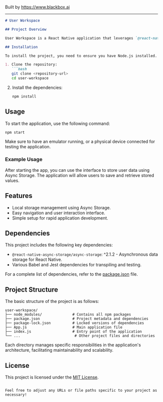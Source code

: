 
Built by https://www.blackbox.ai

---

```markdown
# User Workspace

## Project Overview

User Workspace is a React Native application that leverages `@react-native-async-storage/async-storage` for local data management. The project provides a simple user interface to store and retrieve user data efficiently, making it an essential tool for mobile app development.

## Installation

To install the project, you need to ensure you have Node.js installed. After that, follow these steps:

1. Clone the repository:
   ```bash
   git clone <repository-url>
   cd user-workspace
   ```

2. Install the dependencies:
   ```bash
   npm install
   ```

## Usage

To start the application, use the following command:

```bash
npm start
```

Make sure to have an emulator running, or a physical device connected for testing the application.

### Example Usage

After starting the app, you can use the interface to store user data using Async Storage. The application will allow users to save and retrieve stored values.

## Features

- Local storage management using Async Storage.
- Easy navigation and user interaction interface.
- Simple setup for rapid application development.

## Dependencies

This project includes the following key dependencies:

- `@react-native-async-storage/async-storage`: ^2.1.2 - Asynchronous data storage for React Native.
- Various Babel and Jest dependencies for transpiling and testing.

For a complete list of dependencies, refer to the [package.json](package.json) file.

## Project Structure

The basic structure of the project is as follows:

```
user-workspace/
├── node_modules/              # Contains all npm packages
├── package.json               # Project metadata and dependencies
├── package-lock.json          # Locked versions of dependencies
├── App.js                     # Main application file
├── index.js                   # Entry point of the application
└── ...                         # Other project files and directories
```

Each directory manages specific responsibilities in the application's architecture, facilitating maintainability and scalability.

## License

This project is licensed under the [MIT License](LICENSE).
```

Feel free to adjust any URLs or file paths specific to your project as necessary!